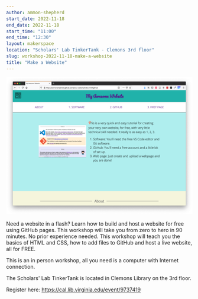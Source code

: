 ```yaml
---
author: ammon-shepherd
start_date: 2022-11-18
end_date: 2022-11-18
start_time: "11:00"
end_time: "12:30"
layout: makerspace
location: "Scholars' Lab TinkerTank - Clemons 3rd floor"
slug: workshop-2022-11-18-make-a-website
title: "Make a Website"
---
```


![Make a Website](/assets/post-media/workshops/website.png)

Need a website in a flash? Learn how to build and host a website for free using GitHub pages. This workshop will take you from zero to hero in 90 minutes. No prior experience needed. This workshop will teach you the basics of HTML and CSS, how to add files to GitHub and host a live website, all for FREE.

This is an in person workshop, all you need is a computer with Internet connection.

The Scholars' Lab TinkerTank is located in Clemons Library on the 3rd floor.

Register here: [https://cal.lib.virginia.edu/event/9737419 ](https://cal.lib.virginia.edu/event/9737419)

